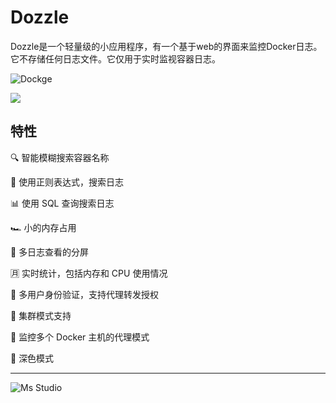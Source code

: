 # Dozzle

Dozzle是一个轻量级的小应用程序，有一个基于web的界面来监控Docker日志。它不存储任何日志文件。它仅用于实时监视容器日志。

![Dockge](https://file.lifebus.top/imgs/dozzle_cover.png)

![](https://img.shields.io/badge/%E6%96%B0%E7%96%86%E8%90%8C%E6%A3%AE%E8%BD%AF%E4%BB%B6%E5%BC%80%E5%8F%91%E5%B7%A5%E4%BD%9C%E5%AE%A4-%E6%8F%90%E4%BE%9B%E6%8A%80%E6%9C%AF%E6%94%AF%E6%8C%81-blue)

## 特性

🔍 智能模糊搜索容器名称

🔦 使用正则表达式，搜索日志

📊 使用 SQL 查询搜索日志

🏎 小的内存占用

📓 多日志查看的分屏

🈷️ 实时统计，包括内存和 CPU 使用情况

🚨 多用户身份验证，支持代理转发授权

🐳 集群模式支持

🛜 监控多个 Docker 主机的代理模式

🌙 深色模式

---

![Ms Studio](https://file.lifebus.top/imgs/ms_blank_001.png)

